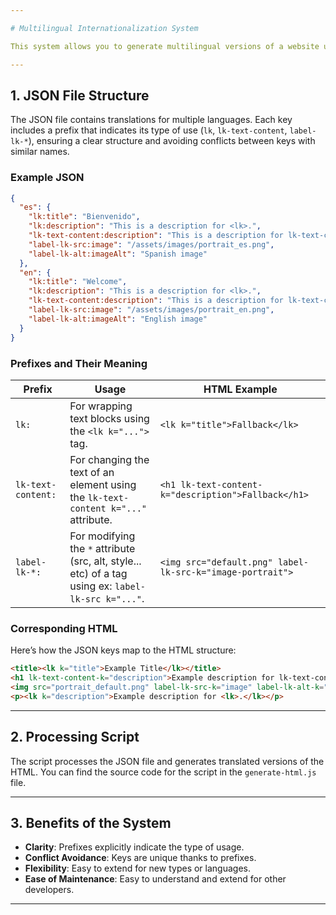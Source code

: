 ```yaml
---

# Multilingual Internationalization System

This system allows you to generate multilingual versions of a website using a JSON file for translations, custom HTML tags, and a processing script.

---
```


## 1. JSON File Structure

The JSON file contains translations for multiple languages. Each key includes a prefix that indicates its type of use (`lk`, `lk-text-content`, `label-lk-*`), ensuring a clear structure and avoiding conflicts between keys with similar names.

### Example JSON

```json
{
  "es": {
    "lk:title": "Bienvenido",
    "lk:description": "This is a description for <lk>.",
    "lk-text-content:description": "This is a description for lk-text-content.",
    "label-lk-src:image": "/assets/images/portrait_es.png",
    "label-lk-alt:imageAlt": "Spanish image"
  },
  "en": {
    "lk:title": "Welcome",
    "lk:description": "This is a description for <lk>.",
    "lk-text-content:description": "This is a description for lk-text-content.",
    "label-lk-src:image": "/assets/images/portrait_en.png",
    "label-lk-alt:imageAlt": "English image"
  }
}
```

### Prefixes and Their Meaning

| Prefix               | Usage                                                                                     | HTML Example                                      |
|----------------------|-------------------------------------------------------------------------------------------|--------------------------------------------------|
| `lk:`                | For wrapping text blocks using the `<lk k="...">` tag.                                    | `<lk k="title">Fallback</lk>`                   |
| `lk-text-content:`   | For changing the text of an element using the `lk-text-content k="..."` attribute.        | `<h1 lk-text-content-k="description">Fallback</h1>` |
| `label-lk-*:`      | For modifying the `*`  attribute (src, alt, style... etc) of a tag using ex: `label-lk-src k="..."`.                  | `<img src="default.png" label-lk-src-k="image-portrait">` |
 
### Corresponding HTML

Here’s how the JSON keys map to the HTML structure:

```html
<title><lk k="title">Example Title</lk></title>
<h1 lk-text-content-k="description">Example description for lk-text-content</h1>
<img src="portrait_default.png" label-lk-src-k="image" label-lk-alt-k="imageAlt" alt="Portrait">
<p><lk k="description">Example description for <lk>.</lk></p>
```

---

## 2. Processing Script

The script processes the JSON file and generates translated versions of the HTML. You can find the source code for the script in the `generate-html.js` file.

---

## 3. Benefits of the System

- **Clarity**: Prefixes explicitly indicate the type of usage.
- **Conflict Avoidance**: Keys are unique thanks to prefixes.
- **Flexibility**: Easy to extend for new types or languages.
- **Ease of Maintenance**: Easy to understand and extend for other developers.

---
 
